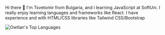 Hi there 👋
I'm Tsvetomir from Bulgaria, and i learning JavaScript at SoftUni. I really enjoy learning languages and frameworks like React. I have experience and with HTML/CSS libraries like Tailwind CSS/Bootstrap

![Owtlan's Top Languages](https://github-readme-stats.vercel.app/api/top-langs/?username=Owtlan&theme=tokyonight&show_icons=true&hide_border=false&layout=compact)
